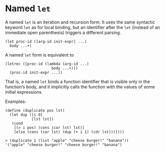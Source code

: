 # Named `let`

A named `let` is an iteration and recursion form. It uses the same
syntactic keyword `let` as for local binding, but an identifier after
the `let` \(instead of an immediate open parenthesis\) triggers a
different parsing.

```racket
(let proc-id ([arg-id init-expr] ...)
  body ...+)                         
```

A named `let` form is equivalent to

```racket
(letrec ([proc-id (lambda (arg-id ...)
                     body ...+)])     
  (proc-id init-expr ...))            
```

That is, a named `let` binds a function identifier that is visible only
in the function’s body, and it implicitly calls the function with the
values of some initial expressions.

Examples:

```racket
(define (duplicate pos lst)                             
  (let dup ([i 0]                                       
            [lst lst])                                  
   (cond                                                
    [(= i pos) (cons (car lst) lst)]                    
    [else (cons (car lst) (dup (+ i 1) (cdr lst)))])))  
                                                        
> (duplicate 1 (list "apple" "cheese burger!" "banana"))
'("apple" "cheese burger!" "cheese burger!" "banana")   
```
